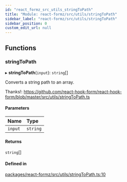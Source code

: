 ```yaml
---
id: "react_formz_src_utils_stringToPath"
title: "Module: react-formz/src/utils/stringToPath"
sidebar_label: "react-formz/src/utils/stringToPath"
sidebar_position: 0
custom_edit_url: null
---
```


## Functions

### stringToPath

▸ **stringToPath**(`input`): `string`[]

Converts a string path to an array.

Thanks!: https://github.com/react-hook-form/react-hook-form/blob/master/src/utils/stringToPath.ts

#### Parameters

| Name | Type |
| :------ | :------ |
| `input` | `string` |

#### Returns

`string`[]

#### Defined in

[packages/react-formz/src/utils/stringToPath.ts:10](https://github.com/ZerryStack/react-formz/blob/main/packages/react-formz/src/utils/stringToPath.ts#L10)
